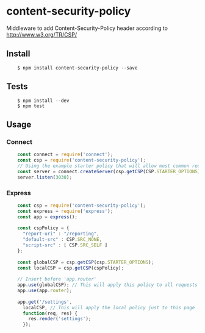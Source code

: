 # content-security-policy
Middleware to add Content-Security-Policy header according to http://www.w3.org/TR/CSP/

## Install
```
    $ npm install content-security-policy --save
```
## Tests
```
    $ npm install --dev
    $ npm test
```
## Usage

### Connect
```js
    const connect = require('connect');
    const csp = require('content-security-policy');
    // Using the example starter policy that will allow most common requests to 'self'
    const server = connect.createServer(csp.getCSP(CSP.STARTER_OPTIONS));
    server.listen(3030);
```
### Express
```js
    const csp = require('content-security-policy');
    const express = require('express');
    const app = express();
    
    const cspPolicy = {
      "report-uri" : "/reporting",
      "default-src" : CSP.SRC_NONE,
      "script-src" : [ CSP.SRC_SELF ]
    };
    
    const globalCSP = csp.getCSP(csp.STARTER_OPTIONS);
    const localCSP = csp.getCSP(cspPolicy);
    
    // Insert before 'app.router'
    app.use(globalCSP); // This will apply this policy to all requests
    app.use(app.router);
    
    app.get('/settings',
      localCSP, // This will apply the local policy just to this page
      function(req, res) {
        res.render('settings');
      });
```
